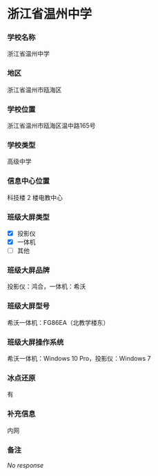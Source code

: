 # 浙江省温州中学

### 学校名称

浙江省温州中学

### 地区

浙江省温州市瓯海区

### 学校位置

浙江省温州市瓯海区温中路165号

### 学校类型

高级中学

### 信息中心位置

科技楼 2 楼电教中心

### 班级大屏类型

- [x] 投影仪
- [x] 一体机
- [ ] 其他

### 班级大屏品牌

投影仪：鸿合，一体机：希沃

### 班级大屏型号

希沃一体机：FG86EA（北教学楼东）

### 班级大屏操作系统

希沃一体机：Windows 10 Pro，投影仪：Windows 7

### 冰点还原

有

### 补充信息

内网

### 备注

_No response_